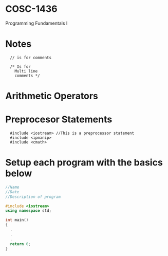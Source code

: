# COSC-1436
Programming Fundamentals I

# Notes
``` c+
  // is for comments

  /* Is for
    Multi line
    comments */
```

# Arithmetic Operators
  

# Preprocesor Statements
``` c+
  #include <iostream> //This is a preprocessor statement
  #include <ipmanip>
  #include <cmath>
```

# Setup each program with the basics below
``` C++
//Name
//Date
//Description of program

#include <iostream>
using namespace std;

int main()
{
  .
  .
  .
  return 0;
}
```
